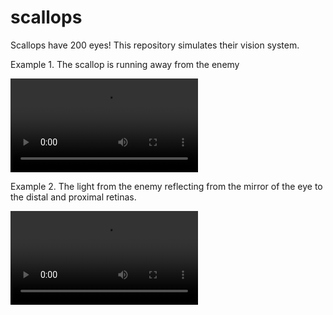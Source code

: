 # scallops

Scallops have 200 eyes! This repository simulates their vision system.

Example 1. The scallop is running away from the enemy

<video src="https://github.com/user-attachments/assets/05b8d549-e7df-4e3e-b96f-6cefc2e85762">
</video>

Example 2. The light from the enemy reflecting from the mirror of the eye to the distal and proximal retinas.

  <video src="https://github.com/user-attachments/assets/cdc40f57-bc09-4d5f-9bf5-fbb1b9843915">
</video>
